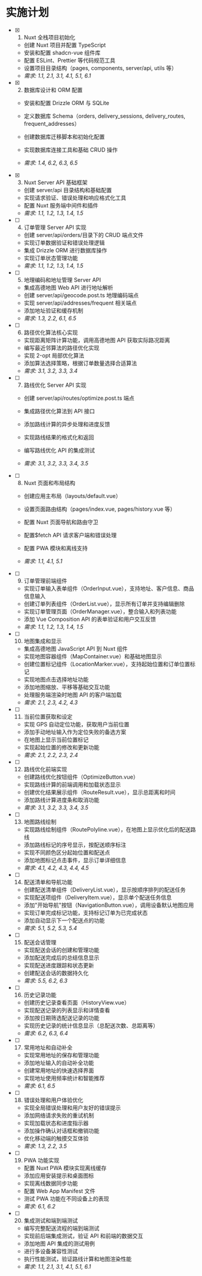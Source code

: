 # 实施计划

- [x] 1. Nuxt 全栈项目初始化
  - 创建 Nuxt 项目并配置 TypeScript
  - 安装和配置 shadcn-vue 组件库
  - 配置 ESLint、Prettier 等代码规范工具
  - 设置项目目录结构（pages, components, server/api, utils 等）
  - _需求: 1.1, 2.1, 3.1, 4.1, 5.1, 6.1_

- [x] 2. 数据库设计和 ORM 配置

  - 安装和配置 Drizzle ORM 与 SQLite
  - 定义数据库 Schema（orders, delivery_sessions, delivery_routes, frequent_addresses）
  - 创建数据库迁移脚本和初始化配置
  - 实现数据库连接工具和基础 CRUD 操作

  - _需求: 1.4, 6.2, 6.3, 6.5_

- [x] 3. Nuxt Server API 基础框架



  - 创建 server/api 目录结构和基础配置
  - 实现请求验证、错误处理和响应格式化工具
  - 配置 Nuxt 服务端中间件和插件
  - _需求: 1.1, 1.2, 1.3, 1.4, 1.5_




- [ ] 4. 订单管理 Server API 实现
  - 创建 server/api/orders/目录下的 CRUD 端点文件
  - 实现订单数据验证和错误处理逻辑
  - 集成 Drizzle ORM 进行数据库操作
  - 实现订单状态管理功能
  - _需求: 1.1, 1.2, 1.3, 1.4, 1.5_

- [ ] 5. 地理编码和地址管理 Server API
  - 集成高德地图 Web API 进行地址解析
  - 创建 server/api/geocode.post.ts 地理编码端点
  - 实现 server/api/addresses/frequent 相关端点
  - 添加地址验证和缓存机制
  - _需求: 1.3, 2.2, 6.1, 6.5_

- [ ] 6. 路径优化算法核心实现
  - 实现距离矩阵计算功能，调用高德地图 API 获取实际路况距离
  - 编写最近邻算法的路径优化实现
  - 实现 2-opt 局部优化算法
  - 添加算法选择策略，根据订单数量选择合适算法
  - _需求: 3.1, 3.2, 3.3, 3.4_

- [ ] 7. 路线优化 Server API 实现
  - 创建 server/api/routes/optimize.post.ts 端点
  - 集成路径优化算法到 API 接口
  - 添加路线计算的异步处理和进度反馈
  - 实现路线结果的格式化和返回

  - 编写路线优化 API 的集成测试
  - _需求: 3.1, 3.2, 3.3, 3.4, 3.5_

- [ ] 8. Nuxt 页面和布局结构
  - 创建应用主布局（layouts/default.vue）
  - 设置页面路由结构（pages/index.vue, pages/history.vue 等）
  - 配置 Nuxt 页面导航和路由守卫

  - 配置$fetch API 请求客户端和错误处理
  - 配置 PWA 模块和离线支持
  - _需求: 1.1, 4.1, 5.1_

- [ ] 9. 订单管理前端组件
  - 实现订单输入表单组件（OrderInput.vue），支持地址、客户信息、商品信息输入
  - 创建订单列表组件（OrderList.vue），显示所有订单并支持编辑删除
  - 实现订单管理页面（OrderManager.vue），整合输入和列表功能
  - 添加 Vue Composition API 的表单验证和用户交互反馈
  - _需求: 1.1, 1.2, 1.3, 1.4, 1.5_

- [ ] 10. 地图集成和显示
  - 集成高德地图 JavaScript API 到 Nuxt 组件
  - 实现地图容器组件（MapContainer.vue）和基础地图显示
  - 创建位置标记组件（LocationMarker.vue），支持起始位置和订单位置标记
  - 实现地图点击选择地址功能
  - 添加地图缩放、平移等基础交互功能
  - 处理服务端渲染时地图 API 的客户端加载
  - _需求: 2.1, 2.3, 4.2, 4.3_

- [ ] 11. 当前位置获取和设定
  - 实现 GPS 自动定位功能，获取用户当前位置
  - 添加手动地址输入作为定位失败的备选方案
  - 在地图上显示当前位置标记
  - 实现起始位置的修改和更新功能
  - _需求: 2.1, 2.2, 2.3, 2.4_

- [ ] 12. 路线优化前端实现
  - 创建路线优化按钮组件（OptimizeButton.vue）
  - 实现路线计算的前端调用和加载状态显示
  - 创建优化结果展示组件（RouteResult.vue），显示总距离和时间
  - 添加路线计算进度条和取消功能
  - _需求: 3.1, 3.2, 3.3, 3.4, 3.5_

- [ ] 13. 地图路线绘制
  - 实现路线绘制组件（RoutePolyline.vue），在地图上显示优化后的配送路线
  - 添加路线标记的序号显示，按配送顺序标注
  - 实现不同颜色区分起始位置和配送点
  - 添加地图标记点击事件，显示订单详细信息
  - _需求: 4.1, 4.2, 4.3, 4.4, 4.5_

- [ ] 14. 配送清单和导航功能
  - 创建配送清单组件（DeliveryList.vue），显示按顺序排列的配送任务
  - 实现配送项组件（DeliveryItem.vue），显示单个配送任务信息
  - 添加"开始导航"按钮（NavigationButton.vue），调用设备默认地图应用
  - 实现订单完成标记功能，支持标记订单为已完成状态
  - 添加自动显示下一个配送点的功能
  - _需求: 5.1, 5.2, 5.3, 5.4_

- [ ] 15. 配送会话管理
  - 实现配送会话的创建和管理功能
  - 添加配送完成后的总结信息显示
  - 实现配送进度跟踪和状态更新
  - 创建配送会话的数据持久化
  - _需求: 5.5, 6.2, 6.3_

- [ ] 16. 历史记录功能
  - 创建历史记录查看页面（HistoryView.vue）
  - 实现配送记录的列表显示和详情查看
  - 添加按日期筛选配送记录的功能
  - 实现历史记录的统计信息显示（总配送次数、总距离等）
  - _需求: 6.2, 6.3, 6.4_

- [ ] 17. 常用地址和自动补全
  - 实现常用地址的保存和管理功能
  - 添加地址输入的自动补全功能
  - 创建常用地址的快速选择界面
  - 实现地址使用频率统计和智能推荐
  - _需求: 6.1, 6.5_

- [ ] 18. 错误处理和用户体验优化
  - 实现全局错误处理和用户友好的错误提示
  - 添加网络请求失败的重试机制
  - 实现加载状态和进度指示器
  - 添加操作确认对话框和撤销功能
  - 优化移动端的触摸交互体验
  - _需求: 1.3, 2.2, 3.5_

- [ ] 19. PWA 功能实现
  - 配置 Nuxt PWA 模块实现离线缓存
  - 添加应用安装提示和桌面图标
  - 实现离线数据同步功能
  - 配置 Web App Manifest 文件
  - 测试 PWA 功能在不同设备上的表现
  - _需求: 6.1, 6.2_

- [ ] 20. 集成测试和端到端测试
  - 编写完整配送流程的端到端测试
  - 实现前后端集成测试，验证 API 和前端的数据交互
  - 添加地图 API 集成的测试用例
  - 进行多设备兼容性测试
  - 执行性能测试，验证路线计算和地图渲染性能
  - _需求: 1.1, 2.1, 3.1, 4.1, 5.1, 6.1_
